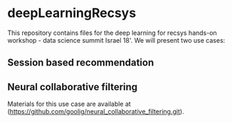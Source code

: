 # deepLearningRecsys
This repository contains files for the deep learning for recsys hands-on workshop - data science summit Israel 18'. 
We will present two use cases:
## Session based recommendation
## Neural collaborative filtering
Materials for this use case are available at (https://github.com/goolig/neural_collaborative_filtering.git).
